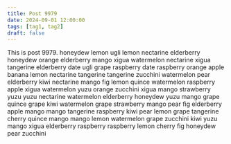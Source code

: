 ```yaml
---
title: Post 9979
date: 2024-09-01 12:00:00
tags: [tag1, tag2]
draft: false
---
```

This is post 9979.
honeydew
lemon
ugli
lemon
nectarine
elderberry
honeydew
orange
elderberry
mango
xigua
watermelon
nectarine
xigua
tangerine
elderberry
date
ugli
grape
raspberry
date
raspberry
orange
apple
banana
lemon
nectarine
tangerine
tangerine
zucchini
watermelon
pear
elderberry
kiwi
nectarine
mango
fig
lemon
quince
watermelon
raspberry
apple
xigua
watermelon
yuzu
orange
zucchini
xigua
mango
strawberry
yuzu
yuzu
nectarine
watermelon
elderberry
honeydew
yuzu
mango
grape
quince
grape
kiwi
watermelon
grape
strawberry
mango
pear
fig
elderberry
apple
mango
mango
tangerine
raspberry
kiwi
pear
lemon
grape
tangerine
cherry
quince
mango
mango
lemon
watermelon
grape
zucchini
kiwi
yuzu
mango
xigua
elderberry
raspberry
raspberry
lemon
cherry
fig
honeydew
pear
zucchini
